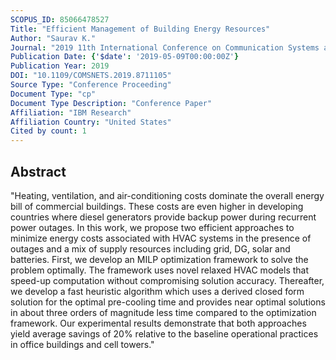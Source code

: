 ```yaml
---
SCOPUS_ID: 85066478527
Title: "Efficient Management of Building Energy Resources"
Author: "Saurav K."
Journal: "2019 11th International Conference on Communication Systems and Networks, COMSNETS 2019"
Publication Date: {'$date': '2019-05-09T00:00:00Z'}
Publication Year: 2019
DOI: "10.1109/COMSNETS.2019.8711105"
Source Type: "Conference Proceeding"
Document Type: "cp"
Document Type Description: "Conference Paper"
Affiliation: "IBM Research"
Affiliation Country: "United States"
Cited by count: 1
---
```


## Abstract
"Heating, ventilation, and air-conditioning costs dominate the overall energy bill of commercial buildings. These costs are even higher in developing countries where diesel generators provide backup power during recurrent power outages. In this work, we propose two efficient approaches to minimize energy costs associated with HVAC systems in the presence of outages and a mix of supply resources including grid, DG, solar and batteries. First, we develop an MILP optimization framework to solve the problem optimally. The framework uses novel relaxed HVAC models that speed-up computation without compromising solution accuracy. Thereafter, we develop a fast heuristic algorithm which uses a derived closed form solution for the optimal pre-cooling time and provides near optimal solutions in about three orders of magnitude less time compared to the optimization framework. Our experimental results demonstrate that both approaches yield average savings of 20% relative to the baseline operational practices in office buildings and cell towers."
